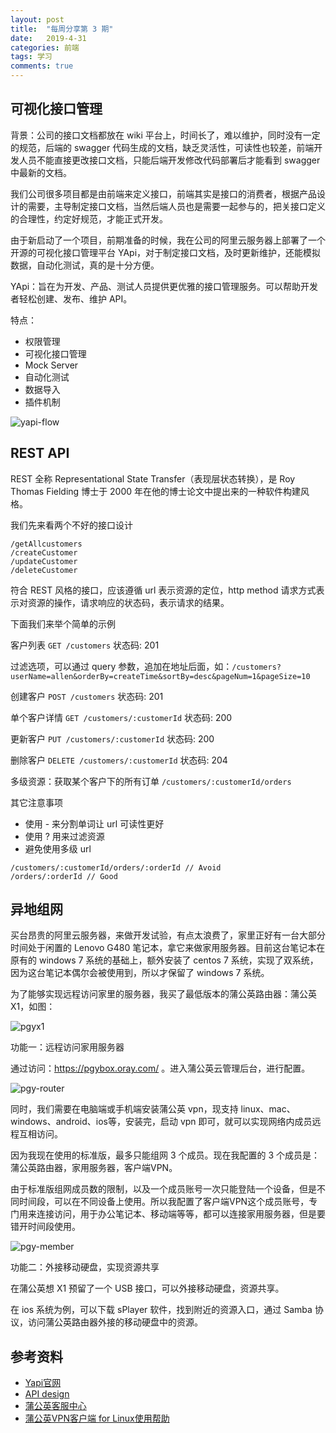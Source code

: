 ```yaml
---
layout: post
title:  "每周分享第 3 期"
date:   2019-4-31
categories: 前端
tags: 学习
comments: true
---
```


## 可视化接口管理

背景：公司的接口文档都放在 wiki 平台上，时间长了，难以维护，同时没有一定的规范，后端的 swagger 代码生成的文档，缺乏灵活性，可读性也较差，前端开发人员不能直接更改接口文档，只能后端开发修改代码部署后才能看到 swagger 中最新的文档。

我们公司很多项目都是由前端来定义接口，前端其实是接口的消费者，根据产品设计的需要，主导制定接口文档，当然后端人员也是需要一起参与的，把关接口定义的合理性，约定好规范，才能正式开发。

由于新启动了一个项目，前期准备的时候，我在公司的阿里云服务器上部署了一个开源的可视化接口管理平台 YApi，对于制定接口文档，及时更新维护，还能模拟数据，自动化测试，真的是十分方便。

YApi：旨在为开发、产品、测试人员提供更优雅的接口管理服务。可以帮助开发者轻松创建、发布、维护 API。

特点：

- 权限管理
- 可视化接口管理
- Mock Server
- 自动化测试
- 数据导入
- 插件机制

![yapi-flow](/assets/images/201904/yapi-flow.jpg)

## REST API

REST 全称 Representational State Transfer（表现层状态转换），是 Roy Thomas Fielding 博士于 2000 年在他的博士论文中提出来的一种软件构建风格。

我们先来看两个不好的接口设计

```
/getAllcustomers
/createCustomer
/updateCustomer
/deleteCustomer
```

符合 REST 风格的接口，应该遵循 url 表示资源的定位，http method 请求方式表示对资源的操作，请求响应的状态码，表示请求的结果。

下面我们来举个简单的示例

客户列表
`GET /customers`
状态码: 201

过滤选项，可以通过 query 参数，追加在地址后面，如：`/customers?userName=allen&orderBy=createTime&sortBy=desc&pageNum=1&pageSize=10`

创建客户
`POST /customers`
状态码: 201

单个客户详情
`GET /customers/:customerId`
状态码: 200

更新客户
`PUT /customers/:customerId`
状态码: 200

删除客户
`DELETE /customers/:customerId`
状态码: 204

多级资源：获取某个客户下的所有订单
`/customers/:customerId/orders`

其它注意事项

- 使用 - 来分割单词让 url 可读性更好
- 使用 ? 用来过滤资源
- 避免使用多级 url
```
/customers/:customerId/orders/:orderId // Avoid
/orders/:orderId // Good
```

## 异地组网

买台昂贵的阿里云服务器，来做开发试验，有点太浪费了，家里正好有一台大部分时间处于闲置的 Lenovo G480 笔记本，拿它来做家用服务器。目前这台笔记本在原有的 windows 7 系统的基础上，额外安装了 centos 7 系统，实现了双系统，因为这台笔记本偶尔会被使用到，所以才保留了 windows 7 系统。

为了能够实现远程访问家里的服务器，我买了最低版本的蒲公英路由器：蒲公英X1，如图：

![pgyx1](/assets/images/201904/pgyx1.jpg)

功能一：远程访问家用服务器

通过访问：https://pgybox.oray.com/ 。进入蒲公英云管理后台，进行配置。

![pgy-router](/assets/images/201904/pgy-router.jpg)

同时，我们需要在电脑端或手机端安装蒲公英 vpn，现支持 linux、mac、windows、android、ios等，安装完，启动 vpn 即可，就可以实现网络内成员远程互相访问。

因为我现在使用的标准版，最多只能组网 3 个成员。现在我配置的 3 个成员是：蒲公英路由器，家用服务器，客户端VPN。

由于标准版组网成员数的限制，以及一个成员账号一次只能登陆一个设备，但是不同时间段，可以在不同设备上使用。所以我配置了客户端VPN这个成员账号，专门用来连接访问，用于办公笔记本、移动端等等，都可以连接家用服务器，但是要错开时间段使用。

![pgy-member](/assets/images/201904/pgy-member.jpg)

功能二：外接移动硬盘，实现资源共享

在蒲公英想 X1 预留了一个 USB 接口，可以外接移动硬盘，资源共享。

在 ios 系统为例，可以下载 sPlayer 软件，找到附近的资源入口，通过 Samba 协议，访问蒲公英路由器外接的移动硬盘中的资源。



## 参考资料

- [Yapi官网](https://yapi.ymfe.org/)
- [API design](https://docs.microsoft.com/en-us/azure/architecture/best-practices/api-design)
- [蒲公英客服中心](http://service.oray.com/category/pgy.html)
- [蒲公英VPN客户端 for Linux使用帮助](http://service.oray.com/question/5063.html)